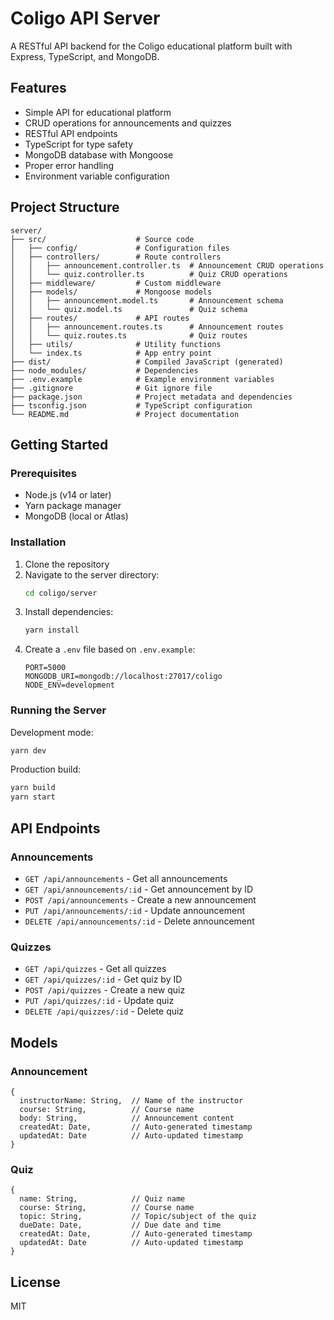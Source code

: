# Coligo API Server

A RESTful API backend for the Coligo educational platform built with Express, TypeScript, and MongoDB.

## Features

- Simple API for educational platform
- CRUD operations for announcements and quizzes
- RESTful API endpoints
- TypeScript for type safety
- MongoDB database with Mongoose
- Proper error handling
- Environment variable configuration

## Project Structure

```
server/
├── src/                    # Source code
│   ├── config/             # Configuration files
│   ├── controllers/        # Route controllers
│   │   ├── announcement.controller.ts  # Announcement CRUD operations
│   │   └── quiz.controller.ts          # Quiz CRUD operations
│   ├── middleware/         # Custom middleware
│   ├── models/             # Mongoose models
│   │   ├── announcement.model.ts       # Announcement schema
│   │   └── quiz.model.ts               # Quiz schema
│   ├── routes/             # API routes
│   │   ├── announcement.routes.ts      # Announcement routes
│   │   └── quiz.routes.ts              # Quiz routes
│   ├── utils/              # Utility functions
│   └── index.ts            # App entry point
├── dist/                   # Compiled JavaScript (generated)
├── node_modules/           # Dependencies
├── .env.example            # Example environment variables
├── .gitignore              # Git ignore file
├── package.json            # Project metadata and dependencies
├── tsconfig.json           # TypeScript configuration
└── README.md               # Project documentation
```

## Getting Started

### Prerequisites

- Node.js (v14 or later)
- Yarn package manager
- MongoDB (local or Atlas)

### Installation

1. Clone the repository
2. Navigate to the server directory:
   ```bash
   cd coligo/server
   ```
3. Install dependencies:
   ```bash
   yarn install
   ```
4. Create a `.env` file based on `.env.example`:
   ```
   PORT=5000
   MONGODB_URI=mongodb://localhost:27017/coligo
   NODE_ENV=development
   ```

### Running the Server

Development mode:
```bash
yarn dev
```

Production build:
```bash
yarn build
yarn start
```

## API Endpoints

### Announcements
- `GET /api/announcements` - Get all announcements
- `GET /api/announcements/:id` - Get announcement by ID
- `POST /api/announcements` - Create a new announcement
- `PUT /api/announcements/:id` - Update announcement
- `DELETE /api/announcements/:id` - Delete announcement

### Quizzes
- `GET /api/quizzes` - Get all quizzes
- `GET /api/quizzes/:id` - Get quiz by ID
- `POST /api/quizzes` - Create a new quiz
- `PUT /api/quizzes/:id` - Update quiz
- `DELETE /api/quizzes/:id` - Delete quiz

## Models

### Announcement
```
{
  instructorName: String,  // Name of the instructor
  course: String,          // Course name
  body: String,            // Announcement content
  createdAt: Date,         // Auto-generated timestamp
  updatedAt: Date          // Auto-updated timestamp
}
```

### Quiz
```
{
  name: String,            // Quiz name
  course: String,          // Course name
  topic: String,           // Topic/subject of the quiz
  dueDate: Date,           // Due date and time
  createdAt: Date,         // Auto-generated timestamp
  updatedAt: Date          // Auto-updated timestamp
}
```

## License

MIT 